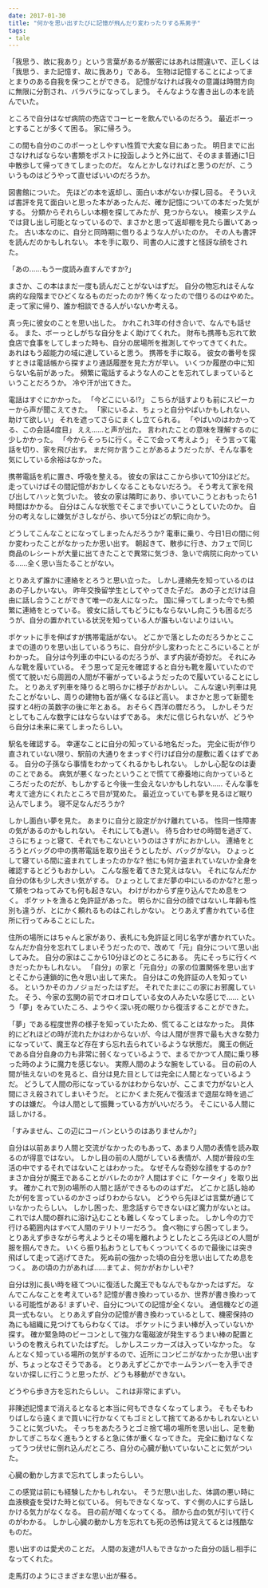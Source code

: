 ```yaml
---
date: 2017-01-30
title: "何かを思い出すたびに記憶が飛んだり変わったりする系男子"
tags:
- tale
---
```


「我思う、故に我あり」という言葉があるが厳密にはあれは間違いで、正しくは「我思う、また記憶す、故に我あり」である。
生物は記憶することによってまとまりのある自我を保つことができる。
記憶がなければ我々の意識は時間方向に無限に分割され、バラバラになってしまう。
そんなような書き出しの本を読んでいた。

ところで自分はなぜ病院の売店でコーヒーを飲んでいるのだろう。
最近ボーっとすることが多くて困る。
家に帰ろう。

この間も自分のこのボーっとしやすい性質で大変な目にあった。
明日までに出さなければならない書類をポストに投函しようと外に出て、そのまま普通に1日中散歩して帰ってきてしまったのだ。
なんとかしなければと思うのだが、こういうものはどうやって直せばいいのだろうか。

図書館についた。
先ほどの本を返却し、面白い本がないか探し回る。
そういえば書評を見て面白いと思った本があったんだ、確か記憶についての本だった気がする。
分類からそれらしい本棚を探してみたが、見つからない。
検索システムでは貸し出し可能となっているので、まさかと思って返却棚を見たら置いてあった。
古い本なのに、自分と同時期に借りるような人がいたのか。
その人も書評を読んだのかもしれない。
本を手に取り、司書の人に渡すと怪訝な顔をされた。

「あの……もう一度読み直すんですか?」

まさか、この本はまだ一度も読んだことがないはずだ。
自分の物忘れはそんな病的な段階までひどくなるものだったのか?
怖くなったので借りるのはやめた。
走って家に帰り、誰か相談できる人がいないか考える。

真っ先に彼女のことを思い出した。
かれこれ3年の付き合いで、なんでも話せる。
また、ボーっとしがちな自分をよく助けてくれた。
財布も携帯も忘れて飲食店で食事をしてしまった時も、自分の居場所を推測してやってきてくれた。
あれはもう超能力の域に達していると思う。
携帯を手に取る。
彼女の番号を探すときは電話帳から探すより通話履歴を見た方が早い。
いくつか履歴の中に知らない名前があった。
頻繁に電話するような人のことを忘れてしまっているということだろうか。
冷や汗が出てきた。

電話はすぐにかかった。
「今どこにいる!?」
こちらが話すよりも前にスピーカーから声が聞こえてきた。
「家にいるよ、ちょっと自分やばいかもしれない、助けて欲しい」
それを遮ってさらにまくし立てられる。
「やばいのはわかってる、この会話4度目」
ええ……と声が出た。
言われたことの意味を理解するのに少しかかった。
「今からそっちに行く。そこで会って考えよう」
そう言って電話を切り、家を飛び出す。
まだ何か言うことがあるようだったが、そんな事を気にしている余裕はなかった。

携帯電話を机に置き、呼吸を整える。
彼女の家はここから歩いて10分ほどだ。
走っていけばその間記憶がおかしくなることもないだろう。
そう考えて家を飛び出してハッと気づいた。
彼女の家は隣町にあり、歩いていこうとおもったら1時間はかかる。
自分はこんな状態でそこまで歩いていこうとしていたのか。
自分の考えなしに嫌気がさしながら、歩いて5分ほどの駅に向かう。

どうしてこんなことになってしまったんだろうか?
電車に乗り、今日1日の間に何か変わったことがなかったか思い出す。
朝起きて、散歩に行き、カフェで同じ商品のレシートが大量に出てきたことで異常に気づき、急いで病院に向かっている……全く思い当たることがない。

とりあえず誰かに連絡をとろうと思い立った。
しかし連絡先を知っているのはあの子しかいない。
昨年交換留学生としてやってきた子だ。
あの子とだけは自由に話し合うことができて唯一の友人になった。
国に帰ってしまった今でも頻繁に連絡をとっている。
彼女に話してもどうにもならないし向こうも困るだろうが、自分の置かれている状況を知っている人が誰もいないよりはいい。

ポケットに手を伸ばすが携帯電話がない。
どこかで落としたのだろうかとここまでの道のりを思い出しているうちに、自分が少し変わったところにいることがわかった。
自分は今列車の中にいるのだろうが、まず内装が奇妙だ。
それにみんな靴を履いている。
そう思って足元を確認すると自分も靴を履いていたので慌てて脱いだら周囲の人間が不審がっているようだったので履いていることにした。
とりあえず列車を降りると明らかに様子がおかしい。
こんな速い列車は見たことがないし、周りの建物も首が痛くなるほど高い。
まさかと思って新聞を探すと4桁の英数字の後に年とある。
おそらく西洋の暦だろう。
しかしそうだとしてもこんな数字にはならないはずである。
未だに信じられないが、どうやら自分は未来に来てしまったらしい。

駅名を確認する。
幸運なことに自分の知っている地名だった。
完全に街が作り直されていない限り、駅前の大通りをまっすぐ行けば自分の屋敷に着くはずである。
自分の子孫なら事情をわかってくれるかもしれない。
しかし心配なのは妻のことである。
病気が悪くなったということで慌てて療養地に向かっているところだったのだが、もしかすると今後一生会えないかもしれない……
そんな事を考えて途方にくれたところで目が覚めた。
最近立っていても夢を見るほど眠り込んでしまう。
寝不足なんだろうか?

しかし面白い夢を見た。
あまりに自分と設定がかけ離れている。
性同一性障害の気があるのかもしれない。
それにしても遅い。
待ち合わせの時間を過ぎて、さらにちょっと寝て、それでもこないというのはさすがにおかしい。
連絡をとろうとバッグの中の携帯電話を取り出そうとしたが、バッグがない。
ひょっとして寝ている間に盗まれてしまったのかな?
他にも何か盗まれていないか全身を確認するとどうもおかしい。
こんな服を着てきた覚えはない。
それになんだか自分の体も少し大きい気がする。
ひょっとしてまだ夢の中にいるのかな?と思って頬をつねってみても何も起きない。
わけがわからず座り込んでため息をつく。
ポケットを漁ると免許証があった。
明らかに自分の顔ではないし年齢も性別も違うが、とにかく頼れるものはこれしかない。
とりあえず書かれている住所に行ってみることにした。

住所の場所にはちゃんと家があり、表札にも免許証と同じ名字が書かれていた。
なんだか自分を忘れてしまいそうだったので、改めて「元」自分について思い出してみた。
自分の家はここから10分ほどのところにある。
先にそっちに行くべきだったかもしれない。
「自分」の家と「元自分」の家の位置関係を思い出すとそこから連鎖的に色々思い出して来た。
自分はこの免許証の人を知っている。
というかそのカノジョだったはずだ。
それでたまにこの家にお邪魔していた。
そう、今家の玄関の前でオロオロしている女の人みたいな感じで……
という「夢」をみていたころ、ようやく深い死の眠りから復活することができた。

「夢」である程度世界の様子を知っていたため、慌てることはなかった。
具体的にどれほどの時が流れたかはわからないが、今は人間が世界で最も大きな勢力になっていて、魔王など存在すら忘れ去られているような状態だ。
魔王の側近である自分自身の力も非常に弱くなっているようで、まるでかつて人間に乗り移った時のように魔力を感じない。
実際人間のような腕をしている。
目の前の人間が怯えないのを見ると、自分は見た目としては完全に人間となっているようだ。
どうして人間の形になっているかはわからないが、ここまで力がないと人間にさえ殺されてしまいそうだ。
とにかくまた死んで復活まで退屈な時を過ごすのは嫌だ。
今は人間として振舞っている方がいいだろう。
そこにいる人間に話しかける。

「すみません、この辺にコーバンというのはありませんか?」

自分は以前あまり人間と交流がなかったのもあって、あまり人間の表情を読み取るのが得意ではない。
しかし目の前の人間がしている表情が、人間が普段の生活の中でするそれではないことはわかった。
なぜそんな奇妙な顔をするのか?
まさか自分が魔王であることがバレたのか?
人間はすぐに「ケータイ」を取り出す。
確かこれで別の場所の人間と話ができるもののはずだ。
どこかと話し始めたが何を言っているのかさっぱりわからない。
どうやら先ほどは言葉が通じていなかったらしい。
しかし困った、思念話すらできないほど魔力がないとは。
これでは人間の群れに溶け込むことも難しくなってしまった。
しかし今の力で行ける範囲内はすべて人間のテリトリーだろう。
食べ物にすら困ってしまう。
とりあえず歩きながら考えようとその場を離れようとしたところ先ほどの人間が服を掴んできた。
いくら振り払おうとしてもくっついてくるので最後には突き飛ばして走って逃げてきた。
死ぬ前の強かった頃の自分を思い出してため息をつく。
あの頃の力があれば……まてよ、何かがおかしいぞ?

自分は別に長い時を経てついに復活した魔王でもなんでもなかったはずだ。
なんでこんなことを考えている?
記憶が書き換わっているか、世界が書き換わっている可能性がある!
まずいぞ、自分についての記憶が全くない。
通信機などの道具一式もない。
とりあえず自分の記憶が書き換わっているとして、機密保持の為にも組織に見つけてもらわなくては。
ポケットにうまい棒が入っていないか探す。
確か緊急時のビーコンとして強力な電磁波が発生するうまい棒の配置というのを教えられていたはずだ。
しかしスニッカーズは入っていなかった。
なんとなく知っている場所の気がするので、近所にコンビニがなかったか思い出すが、ちょっとなさそうである。
とりあえずどこかでホームランバーを入手できないか探しに行こうと思ったが、どうも移動ができない。

どうやら歩き方を忘れたらしい。
これは非常にまずい。

非陳述記憶まで消えるとなると本当に何もできなくなってしまう。
そもそもわりばしなら遠くまで買いに行かなくてもゴミとして捨ててあるかもしれないということに気づいた。
そっちをあたろうとゴミ捨て場の場所を思い出し、足を動かしてぎこちなく進もうとすると急に体が重くなってきた。
完全に動けなくなってうつ伏せに倒れ込んだところ、自分の心臓が動いていないことに気がついた。

心臓の動かし方まで忘れてしまったらしい。

この感覚は前にも経験したかもしれない。
そうだ思い出した、体調の悪い時に血液検査を受けた時と似ている。
何もできなくなって、すぐ側の人にすら話しかける気力がなくなる。
目の前が暗くなってくる。
顔から血の気が引いて行くのがわかる。
しかし心臓の動かし方を忘れても死の恐怖は覚えてるとは残酷なものだ。

思い出すのは愛犬のことだ。
人間の友達が1人もできなかった自分の話し相手になってくれた。

走馬灯のようにさまざまな思い出が蘇る。
